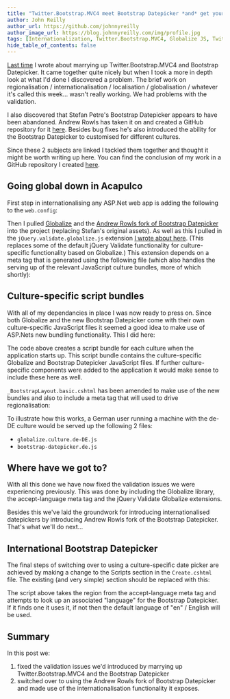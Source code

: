 ```yaml
---
title: "Twitter.Bootstrap.MVC4 meet Bootstrap Datepicker *and* get your Internationalization on..."
author: John Reilly
author_url: https://github.com/johnnyreilly
author_image_url: https://blog.johnnyreilly.com/img/profile.jpg
tags: [Internationalization, Twitter.Bootstrap.MVC4, Globalize JS, Twitter Bootstrap]
hide_table_of_contents: false
---
```

[Last time](<http://icanmakethiswork.blogspot.co.uk/2013/01/twitterbootstrapmvc4-meet-bootstrap.html>) I wrote about marrying up Twitter.Bootstrap.MVC4 and Bootstrap Datepicker. It came together quite nicely but when I took a more in depth look at what I'd done I discovered a problem. The brief work on regionalisation / internationalisation / localisation / globalisation / whatever it's called this week... wasn't really working. We had problems with the validation.

 I also discovered that Stefan Petre's Bootstrap Datepicker appears to have been abandoned. Andrew Rowls has taken it on and created a GitHub repository for it [here](<https://github.com/eternicode/bootstrap-datepicker>). Besides bug fixes he's also introduced the ability for the Bootstrap Datepicker to customised for different cultures.

Since these 2 subjects are linked I tackled them together and thought it might be worth writing up here. You can find the conclusion of my work in a GitHub repository I created [here](<https://github.com/johnnyreilly/BootstrapMvcSample>).

## Going global down in Acapulco

First step in internationalising any ASP.Net web app is adding the following to the `web.config`:

<script src="https://gist.github.com/4528994.js?file=web.config"></script>

Then I pulled [Globalize](<https://github.com/jquery/globalize>) and the [Andrew Rowls fork of Bootstrap Datepicker](<https://github.com/eternicode/bootstrap-datepicker>) into the project (replacing Stefan's original assets). As well as this I pulled in the `jQuery.validate.globalize.js` extension [I wrote about here](<http://icanmakethiswork.blogspot.co.uk/2012/09/globalize-and-jquery-validate.html>). (This replaces some of the default jQuery Validate functionality for culture-specific functionality based on Globalize.) This extension depends on a meta tag that is generated using the following file (which also handles the serving up of the relevant JavaScript culture bundles, more of which shortly):

<script src="https://gist.github.com/4528994.js?file=GlobalizationHelpers.cs"></script>

## Culture-specific script bundles

With all of my dependancies in place I was now ready to press on. Since both Globalize and the new Bootstrap Datepicker come with their own culture-specific JavaScript files it seemed a good idea to make use of ASP.Nets new bundling functionality. This I did here:

<script src="https://gist.github.com/4528994.js?file=BootstrapBundleConfig.cs"></script>

The code above creates a script bundle for each culture when the application starts up. This script bundle contains the culture-specific Globalize and Bootstrap Datepicker JavaScript files. If further culture-specific components were added to the application it would make sense to include these here as well.

`_BootstrapLayout.basic.cshtml` has been amended to make use of the new bundles and also to include a meta tag that will used to drive regionalisation:

<script src="https://gist.github.com/4528994.js?file=_BootstrapLayout.basic.cshtml"></script>

To illustrate how this works, a German user running a machine with the de-DE culture would be served up the following 2 files:

- `globalize.culture.de-DE.js`
- `bootstrap-datepicker.de.js`



## Where have we got to?

With all this done we have now fixed the validation issues we were experiencing previously. This was done by including the Globalize library, the accept-language meta tag and the jQuery Validate Globalize extensions.

Besides this we've laid the groundwork for introducing internationalised datepickers by introducing Andrew Rowls fork of the Bootstrap Datepicker. That's what we'll do next...

## International Bootstrap Datepicker

The final steps of switching over to using a culture-specific date picker are achieved by making a change to the Scripts section in the `Create.cshtml` file. The existing (and very simple) section should be replaced with this:

<script src="https://gist.github.com/4528994.js?file=Create.cshtml"></script>

The script above takes the region from the accept-language meta tag and attempts to look up an associated "language" for the Bootstrap Datepicker. If it finds one it uses it, if not then the default language of "en" / English will be used.

## Summary

In this post we:

1. fixed the validation issues we'd introduced by marrying up Twitter.Bootstrap.MVC4 and the Bootstrap Datepicker
2. switched over to using the Andrew Rowls fork of Bootstrap Datepicker and made use of the internationalisation functionality it exposes.




